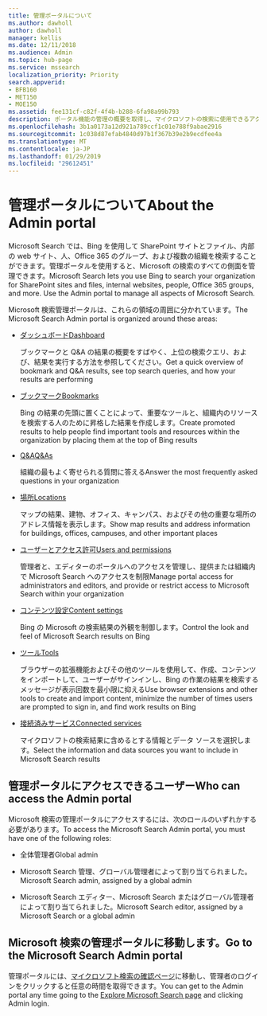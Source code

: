 ```yaml
---
title: 管理ポータルについて
ms.author: dawholl
author: dawholl
manager: kellis
ms.date: 12/11/2018
ms.audience: Admin
ms.topic: hub-page
ms.service: mssearch
localization_priority: Priority
search.appverid:
- BFB160
- MET150
- MOE150
ms.assetid: fee131cf-c82f-4f4b-b288-6fa98a99b793
description: ポータル機能の管理の概要を取得し、マイクロソフトの検索に使用できるアクセス許可のアクセス
ms.openlocfilehash: 3b1a0173a12d921a789ccf1c01e788f9abae2916
ms.sourcegitcommit: 1c038d87efab4840d97b1f367b39e2b9ecdfee4a
ms.translationtype: MT
ms.contentlocale: ja-JP
ms.lasthandoff: 01/29/2019
ms.locfileid: "29612451"
---
```

# <a name="about-the-admin-portal"></a><span data-ttu-id="d6f47-103">管理ポータルについて</span><span class="sxs-lookup"><span data-stu-id="d6f47-103">About the Admin portal</span></span>

<span data-ttu-id="d6f47-p101">Microsoft Search では、Bing を使用して SharePoint サイトとファイル、内部の web サイト、人、Office 365 のグループ、および複数の組織を検索することができます。管理ポータルを使用すると、Microsoft の検索のすべての側面を管理できます。</span><span class="sxs-lookup"><span data-stu-id="d6f47-p101">Microsoft Search lets you use Bing to search your organization for SharePoint sites and files, internal websites, people, Office 365 groups, and more. Use the Admin portal to manage all aspects of Microsoft Search.</span></span>
  
<span data-ttu-id="d6f47-106">Microsoft 検索管理ポータルは、これらの領域の周囲に分かれています。</span><span class="sxs-lookup"><span data-stu-id="d6f47-106">The Microsoft Search Admin portal is organized around these areas:</span></span>
  
- [<span data-ttu-id="d6f47-107">ダッシュボード</span><span class="sxs-lookup"><span data-stu-id="d6f47-107">Dashboard</span></span>](get-insights.md)
    
    <span data-ttu-id="d6f47-108">ブックマークと Q&A の結果の概要をすばやく、上位の検索クエリ、および、結果を実行する方法を参照してください。</span><span class="sxs-lookup"><span data-stu-id="d6f47-108">Get a quick overview of bookmark and Q&A results, see top search queries, and how your results are performing</span></span>
    
- [<span data-ttu-id="d6f47-109">ブックマーク</span><span class="sxs-lookup"><span data-stu-id="d6f47-109">Bookmarks</span></span>](create-and-manage-bookmarks.md)
    
    <span data-ttu-id="d6f47-110">Bing の結果の先頭に置くことによって、重要なツールと、組織内のリソースを検索する人のために昇格した結果を作成します。</span><span class="sxs-lookup"><span data-stu-id="d6f47-110">Create promoted results to help people find important tools and resources within the organization by placing them at the top of Bing results</span></span>
    
- [<span data-ttu-id="d6f47-111">Q&A</span><span class="sxs-lookup"><span data-stu-id="d6f47-111">Q&As</span></span>](create-and-manage-qas.md)
    
    <span data-ttu-id="d6f47-112">組織の最もよく寄せられる質問に答える</span><span class="sxs-lookup"><span data-stu-id="d6f47-112">Answer the most frequently asked questions in your organization</span></span>
    
- [<span data-ttu-id="d6f47-113">場所</span><span class="sxs-lookup"><span data-stu-id="d6f47-113">Locations</span></span>](add-a-location.md)
    
    <span data-ttu-id="d6f47-114">マップの結果、建物、オフィス、キャンパス、およびその他の重要な場所のアドレス情報を表示します。</span><span class="sxs-lookup"><span data-stu-id="d6f47-114">Show map results and address information for buildings, offices, campuses, and other important places</span></span>
    
- [<span data-ttu-id="d6f47-115">ユーザーとアクセス許可</span><span class="sxs-lookup"><span data-stu-id="d6f47-115">Users and permissions</span></span>](add-users.md)
    
    <span data-ttu-id="d6f47-116">管理者と、エディターのポータルへのアクセスを管理し、提供または組織内で Microsoft Search へのアクセスを制限</span><span class="sxs-lookup"><span data-stu-id="d6f47-116">Manage portal access for administrators and editors, and provide or restrict access to Microsoft Search within your organization</span></span>
    
- [<span data-ttu-id="d6f47-117">コンテンツ設定</span><span class="sxs-lookup"><span data-stu-id="d6f47-117">Content settings</span></span>](content-settings.md)
    
    <span data-ttu-id="d6f47-118">Bing の Microsoft の検索結果の外観を制御します。</span><span class="sxs-lookup"><span data-stu-id="d6f47-118">Control the look and feel of Microsoft Search results on Bing</span></span>
    
- [<span data-ttu-id="d6f47-119">ツール</span><span class="sxs-lookup"><span data-stu-id="d6f47-119">Tools</span></span>](admin-portal-tools.md)
    
    <span data-ttu-id="d6f47-120">ブラウザーの拡張機能およびその他のツールを使用して、作成、コンテンツをインポートして、ユーザーがサインインし、Bing の作業の結果を検索するメッセージが表示回数を最小限に抑える</span><span class="sxs-lookup"><span data-stu-id="d6f47-120">Use browser extensions and other tools to create and import content, minimize the number of times users are prompted to sign in, and find work results on Bing</span></span>
    
- [<span data-ttu-id="d6f47-121">接続済みサービス</span><span class="sxs-lookup"><span data-stu-id="d6f47-121">Connected services</span></span>](connected-services.md)
    
    <span data-ttu-id="d6f47-122">マイクロソフトの検索結果に含めるとする情報とデータ ソースを選択します。</span><span class="sxs-lookup"><span data-stu-id="d6f47-122">Select the information and data sources you want to include in Microsoft Search results</span></span>
    
## <a name="who-can-access-the-admin-portal"></a><span data-ttu-id="d6f47-123">管理ポータルにアクセスできるユーザー</span><span class="sxs-lookup"><span data-stu-id="d6f47-123">Who can access the Admin portal</span></span>

<span data-ttu-id="d6f47-124">Microsoft 検索の管理ポータルにアクセスするには、次のロールのいずれかする必要があります。</span><span class="sxs-lookup"><span data-stu-id="d6f47-124">To access the Microsoft Search Admin portal, you must have one of the following roles:</span></span>
  
- <span data-ttu-id="d6f47-125">全体管理者</span><span class="sxs-lookup"><span data-stu-id="d6f47-125">Global admin</span></span>
    
- <span data-ttu-id="d6f47-126">Microsoft Search 管理、グローバル管理者によって割り当てられました。</span><span class="sxs-lookup"><span data-stu-id="d6f47-126">Microsoft Search admin, assigned by a global admin</span></span>
    
- <span data-ttu-id="d6f47-127">Microsoft Search エディター、Microsoft Search またはグローバル管理者によって割り当てられました。</span><span class="sxs-lookup"><span data-stu-id="d6f47-127">Microsoft Search editor, assigned by a Microsoft Search or a global admin</span></span>
    
## <a name="go-to-the-microsoft-search-admin-portal"></a><span data-ttu-id="d6f47-128">Microsoft 検索の管理ポータルに移動します。</span><span class="sxs-lookup"><span data-stu-id="d6f47-128">Go to the Microsoft Search Admin portal</span></span>

<span data-ttu-id="d6f47-129">管理ポータルには、[マイクロソフト検索の確認ページ](https://www.bing.com/business/explore)に移動し、管理者のログインをクリックすると任意の時間を取得できます。</span><span class="sxs-lookup"><span data-stu-id="d6f47-129">You can get to the Admin portal any time going to the [Explore Microsoft Search page](https://www.bing.com/business/explore) and clicking Admin login.</span></span> 